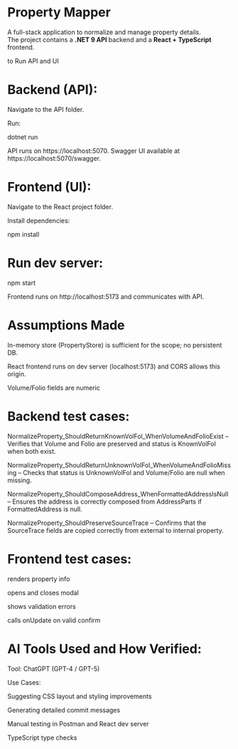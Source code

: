 
# Property Mapper

A full-stack application to normalize and manage property details.  
The project contains a **.NET 9 API** backend and a **React + TypeScript** frontend.


to Run API and UI

# Backend (API):

Navigate to the API folder.

Run:

dotnet run


API runs on https://localhost:5070. Swagger UI available at https://localhost:5070/swagger.

# Frontend (UI):

Navigate to the React project folder.

Install dependencies:

npm install


# Run dev server:

npm start


Frontend runs on http://localhost:5173 and communicates with API.

# Assumptions Made

In-memory store (PropertyStore) is sufficient for the scope; no persistent DB.

React frontend runs on dev server (localhost:5173) and CORS allows this origin.

Volume/Folio fields are numeric


# Backend test cases:

NormalizeProperty_ShouldReturnKnownVolFol_WhenVolumeAndFolioExist – Verifies that Volume and Folio are preserved and status is KnownVolFol when both exist.

NormalizeProperty_ShouldReturnUnknownVolFol_WhenVolumeAndFolioMissing – Checks that status is UnknownVolFol and Volume/Folio are null when missing.

NormalizeProperty_ShouldComposeAddress_WhenFormattedAddressIsNull – Ensures the address is correctly composed from AddressParts if FormattedAddress is null.

NormalizeProperty_ShouldPreserveSourceTrace – Confirms that the SourceTrace fields are copied correctly from external to internal property.


# Frontend test cases:

renders property info
   
opens and closes modal  
    
shows validation errors    
    
calls onUpdate on valid confirm   


 # AI Tools Used and How Verified:

 Tool: ChatGPT (GPT-4 / GPT-5)

Use Cases:

Suggesting CSS layout and styling improvements

Generating detailed commit messages

Manual testing in Postman and React dev server

TypeScript type checks
